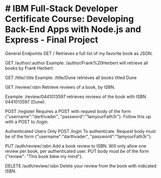 # # IBM Full-Stack Developer Certificate Course: Developing Back-End Apps with Node.js and Express - Final Project

General Endpoints
GET /
Retrieves a full list of my favorite book as JSON.

GET /author/:author
Example: /author/Frank%20Herbert will retrieve all books by Frank Herbert.

GET /title/:title
Example: /title/Dune retrieves all books titled Dune

GET /review/:isbn
Retrieve reviews of a book, by ISBN.

Example: /review/0441013597 retrieves reviews of the book with ISBN 0441013597 (Dune).

POST /register
Requires a POST with request body of the form {"username":"darthvader", "password":"1amyourFath3r"}. Follow this up with a POST to /login.

Authenticated Users Only
POST /login
To authenticate. Request body must be of the form {"username":"darthvader", "password":"1amyourFath3r"}.

PUT /auth/review/:isbn
Add a book review to ISBN. Will only allow one review per book, per authenticated user. PUT body must be of the form {"review": "This book blew my mind"}.

DELETE /auth/review/:isbn
Delete your review from the book with indicated ISBN.
